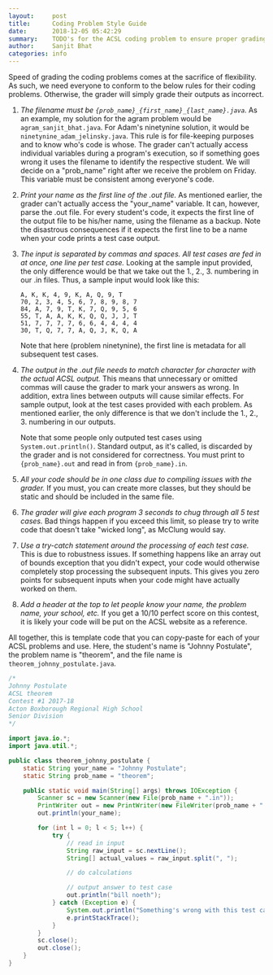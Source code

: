 ```yaml
---
layout:     post
title:      Coding Problem Style Guide
date:       2018-12-05 05:42:29
summary:    TODO's for the ACSL coding problem to ensure proper grading
author:     Sanjit Bhat
categories: info
---
```


Speed of grading the coding problems comes at the sacrifice
of flexibility. As such, we need everyone to conform to the below
rules for their coding problems. Otherwise, the grader
will simply grade their outputs as incorrect.

1. *The filename must be `{prob_name}_{first_name}_{last_name}.java`.*
 As an example, my solution for the agram problem would be
`agram_sanjit_bhat.java`. For Adam's ninetynine solution, it would
be `ninetynine_adam_jelinsky.java`. This rule is for file-keeping
purposes and to know who's code is whose. The grader can't
actually access individual variables during a program's execution,
so if something goes wrong it uses the filename to identify
the respective student. We will decide on a "prob_name" right
after we receive the problem on Friday. This variable
must be consistent among everyone's code.

2. *Print your name as the first line of the .out
file.* As mentioned earlier, the grader can't actually access
the "your_name" variable. It can, however, parse the .out
file. For every student's code, it expects the first line
of the output file to be his/her name, using the filename
as a backup. Note the disastrous consequences if it expects
the first line to be a name when your code prints a test
case output.

3. *The input is separated by commas and spaces.
All test cases are fed in at once, one line per test case.*
Looking at the sample input provided, the only difference
would be that we take out the 1., 2., 3. numbering in our .in
files. Thus, a sample input would look like this:
    ```
    A, K, K, 4, 9, K, A, Q, 9, T
    70, 2, 3, 4, 5, 6, 7, 8, 9, 8, 7
    84, A, 7, 9, T, K, 7, Q, 9, 5, 6
    55, T, A, A, K, K, Q, Q, J, J, T
    51, 7, 7, 7, 7, 6, 6, 4, 4, 4, 4
    30, T, Q, 7, 7, A, Q, J, K, Q, A
    ```
   Note that here (problem ninetynine), the first line is metadata for
all subsequent test cases.

4. *The output in the .out file needs to match character for character
with the actual ACSL output.* This means that unnecessary or
omitted commas will cause the grader to mark your answers as wrong.
In addition, extra lines between outputs will cause similar effects.
For sample output, look at the test cases provided with each problem.
As mentioned earlier, the only difference is that we don't
include the 1., 2., 3. numbering in our outputs.

   Note that some people only outputed test cases
using `System.out.println()`.
Standard output, as it's called, is discarded by the grader
and is not considered for correctness.
You must print to `{prob_name}.out` and read in
from `{prob_name}.in`.

5. *All your code should be in one class due to compiling issues
with the grader.* If you must, you can create more classes,
but they should be static and should be included in the same file.

6. *The grader will give each program 3 seconds to chug through
all 5 test cases.* Bad things happen if you exceed this limit,
so please try to write code that doesn't take "wicked long",
as McClung would say.

7. *Use a try-catch statement around the processing of each
test case.* This is due to robustness issues. If something
happens like an array out of bounds exception that you didn't
expect, your code would otherwise completely stop processing
the subsequent inputs. This gives you zero points for
subsequent inputs when your code might have actually worked
on them.

8. *Add a header at the top to let people know your name,
the problem name, your school, etc.* If you get a 10/10 perfect
score on this contest, it is likely your code will be
put on the ACSL website as a reference.

All together, this is template code that you can copy-paste for each
of your ACSL problems and use. Here, the student's name is "Johnny
Postulate", the problem name is "theorem", and the file name
is `theorem_johnny_postulate.java`.
```java
/*
Johnny Postulate
ACSL theorem
Contest #1 2017-18
Acton Boxborough Regional High School
Senior Division
*/

import java.io.*;
import java.util.*;

public class theorem_johnny_postulate {
    static String your_name = "Johnny Postulate";
    static String prob_name = "theorem";

    public static void main(String[] args) throws IOException {
        Scanner sc = new Scanner(new File(prob_name + ".in"));
        PrintWriter out = new PrintWriter(new FileWriter(prob_name + ".out"), true);
        out.println(your_name);

        for (int l = 0; l < 5; l++) {
            try {
                // read in input
                String raw_input = sc.nextLine();
                String[] actual_values = raw_input.split(", ");

                // do calculations

                // output answer to test case
                out.println("bill noeth");
            } catch (Exception e) {
                System.out.println("Something's wrong with this test case");
                e.printStackTrace();
            }
        }
        sc.close();
        out.close();
    }
}
```

